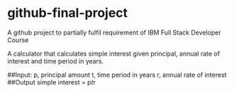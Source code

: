 # github-final-project
A github project to partially fulfil requirement of IBM Full Stack Developer Course

A calculator that calculates simple interest given principal, annual rate of interest and time period in years.

##Input:
   p, principal amount
   t, time period in years
   r, annual rate of interest
##Output
   simple interest = p*t*r
